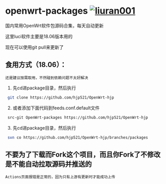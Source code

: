 # openwrt-packages [![liuran001](https://img.shields.io/badge/Fork-liuran001-blue.svg?style=flat&logo=appveyor)](https://github.com/hjp521) 
国内常用OpenWrt软件包源码合集，每天自动更新


这里luci软件主要是18.06版本用的


现在可以使用git pull来更新了


## 食用方式（18.06）：
`还是建议按需取用，不然碰到依赖问题不太好解决`
1. 先cd进package目录，然后执行
```bash
 git clone https://github.com/hjp521/OpenWrt-hjp
```
2. 或者添加下面代码到feeds.conf.default文件
```bash
 src-git OpenWrt-packages https://github.com/hjp521/OpenWrt-hjp
```
3. 先cd进package目录，然后执行
```bash
 svn co https://github.com/hjp521/OpenWrt-hjp/branches/packages
```

## 不要为了下载而Fork这个项目，而且你Fork了不修改是不能自动拉取源码并推送的
`Actions页面报错是正常的，因为只有上游有更新时才能成功上传`
